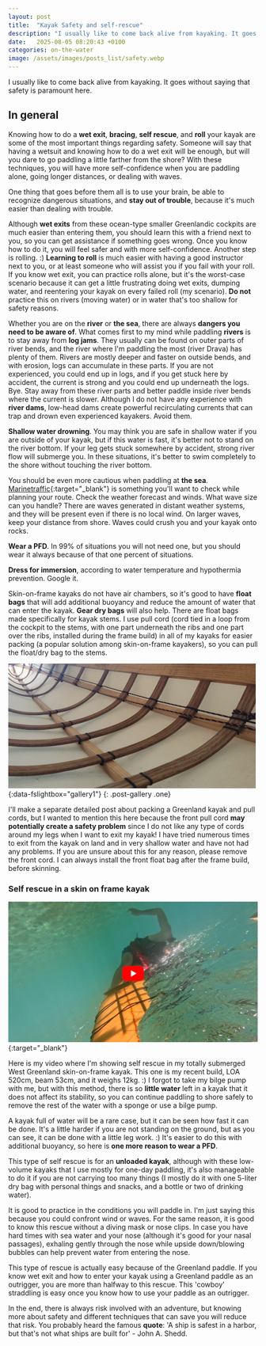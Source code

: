 ```yaml
---
layout: post
title:  "Kayak Safety and self-rescue"
description: "I usually like to come back alive from kayaking. It goes without saying that safety is paramount here. Kayak safety tips and self-rescue for West Greenland skin-on-frame kayaks"
date:   2025-08-05 08:20:43 +0100
categories: on-the-water
image: /assets/images/posts_list/safety.webp
---
```

I usually like to come back alive from kayaking. It goes without saying that safety is paramount here. 

## In general

Knowing how to do a <strong>wet exit</strong>, <strong>bracing</strong>, <strong>self rescue</strong>, and <strong>roll</strong> your kayak are some of the most important things regarding safety.
Someone will say that having a wetsuit and knowing how to do a wet exit will be enough, but will you dare to go paddling a little farther from the shore?
With these techniques, you will have more self-confidence when you are paddling alone, going longer distances, or dealing with waves.

One thing that goes before them all is to use your brain, be able to recognize dangerous situations, and <strong>stay out of trouble</strong>, because it's much easier than dealing with trouble.

Although <strong>wet exits</strong> from these ocean-type smaller Greenlandic cockpits are much easier than entering them, you should learn this with a friend next to you, so you can get assistance if something goes wrong. Once you know how to do it, you will feel safer and with more self-confidence. Another step is rolling. :)
<strong>Learning to roll</strong> is much easier with having a good instructor next to you, or at least someone who will assist you if you fail with your roll. If you know wet exit, you can practice rolls alone, but it's the worst-case scenario because it can get a little frustrating doing wet exits, dumping water, and reentering your kayak on every failed roll (my scenario).
<strong>Do not</strong> practice this on rivers (moving water) or in water that's too shallow for safety reasons.

Whether you are on the <strong>river</strong> or <strong>the sea</strong>, there are always <strong>dangers you need to be aware of</strong>.
What comes first to my mind while paddling <strong>rivers</strong> is to stay away from <strong>log jams</strong>. They usually can be found on outer parts of river bends, and the river where I'm paddling the most (river Drava) has plenty of them. Rivers are mostly deeper and faster on outside bends, and with erosion, logs can accumulate in these parts. If you are not experienced, you could end up in logs, and if you get stuck here by accident, the current is strong and you could end up underneath the logs. Bye. Stay away from these river parts and better paddle inside river bends where the current is slower.
Although I do not have any experience with <strong>river dams</strong>, low-head dams create powerful recirculating currents that can trap and drown even experienced kayakers. Avoid them.

<strong>Shallow water drowning</strong>. You may think you are safe in shallow water if you are outside of your kayak, but if this water is fast, it's better not to stand on the river bottom. If your leg gets stuck somewhere by accident, strong river flow will submerge you. In these situations, it's better to swim completely to the shore without touching the river bottom.

You should be even more cautious when paddling at <strong>the sea</strong>.
[Marinetraffic](https://www.marinetraffic.com/en/ais/home/centerx:2.7/centery:51.2/zoom:6&ved=2ahUKEwii7KTi4PCOAxXQ-gIHHXhQH8UQFnoECA4QAQ&usg=AOvVaw2i6ChbO7fNN2SWpmRP4Hcr){:target="_blank"} is something you'll want to check while planning your route. 
Check the weather forecast and winds. What wave size can you handle? There are waves generated in distant weather systems, and they will be present even if there is no local wind.
On larger waves, keep your distance from shore. Waves could crush you and your kayak onto rocks.

<strong>Wear a PFD</strong>. In 99% of situations you will not need one, but you should wear it always because of that one percent of situations.

<strong>Dress for immersion</strong>, according to water temperature and hypothermia prevention. Google it.

Skin-on-frame kayaks do not have air chambers, so it's good to have <strong>float bags</strong> that will add additional buoyancy and reduce the amount of water that can enter the kayak.
<strong>Gear dry bags</strong> will also help. There are float bags made specifically for kayak stems. I use pull cord (cord tied in a loop from the cockpit to the stems, with one part underneath the ribs and one part over the ribs, installed during the frame build) in all of my kayaks for easier packing (a popular solution among skin-on-frame kayakers), so you can pull the float/dry bag to the stems.

[![pull_cord](/assets/images/posts/kayak-safety/pull_cord_s.jpg)](/assets/images/posts/kayak-safety/pull_cord.jpg){:data-fslightbox="gallery1"}
{: .post-gallery .one}

I'll make a separate detailed post about packing a Greenland kayak and pull cords, but I wanted to mention this here because the front pull cord <strong>may potentially create a safety problem</strong> since I do not like any type of cords around my legs when I want to exit my kayak! I have tried numerous times to exit from the kayak on land and in very shallow water and have not had any problems. If you are unsure about this for any reason, please remove the front cord. I can always install the front float bag after the frame build, before skinning.


### Self rescue in a skin on frame kayak

[![skin_on_frame_kayak_safety](/assets/images/posts/kayak-safety/kayak-safety-youtube-thumb.jpg)](https://www.youtube.com/watch?v=RgdYQnMf4vI){:target="_blank"}

Here is my video where I'm showing self rescue in my totally submerged West Greenland skin-on-frame kayak. This one is my recent build, LOA 520cm, beam 53cm, and it weighs 12kg. :)
I forgot to take my bilge pump with me, but with this method, there is so <strong>little water</strong> left in a kayak that it does not affect its stability, so you can continue paddling to shore safely to remove the rest of the water with a sponge or use a bilge pump.

A kayak full of water will be a rare case, but it can be seen how fast it can be done. It's a little harder if you are not standing on the ground, but as you can see, it can be done with a little leg work. :) It's easier to do this with additional buoyancy, so here is <strong>one more reason to wear a PFD</strong>.

This type of self rescue is for an <strong>unloaded kayak</strong>, although with these low-volume kayaks that I use mostly for one-day paddling, it's also manageable to do it if you are not carrying too many things (I mostly do it with one 5-liter dry bag with personal things and snacks, and a bottle or two of drinking water).

It is good to practice in the conditions you will paddle in. I'm just saying this because you could confront wind or waves. For the same reason, it is good to know this rescue without a diving mask or nose clips. In case you have hard times with sea water and your nose (although it's good for your nasal passages), exhaling gently through the nose while upside down/blowing bubbles can help prevent water from entering the nose.

This type of rescue is actually easy because of the Greenland paddle. If you know wet exit and how to enter your kayak using a Greenland paddle as an outrigger, you are more than halfway to this rescue. This 'cowboy' straddling is easy once you know how to use your paddle as an outrigger.

In the end, there is always risk involved with an adventure, but knowing more about safety and different techniques that can save you will reduce that risk.
You probably heard the famous <strong>quote</strong>: 'A ship is safest in a harbor, but that's not what ships are built for' - John A. Shedd.